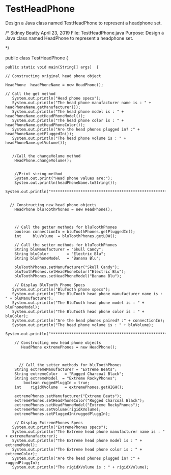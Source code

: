 # TestHeadPhone
Design a Java class named TestHeadPhone to represent a headphone set.

/* 
Sidney Beatty
April 23, 2019
File: TestHeadPhone.java
Purpose: Design a Java class named
HeadPhone to represent a headphone 
set.

*/






   public class TestHeadPhone {
  
	public static void main(String[] args)  {   
	
	// Constructing original head phone object 
	
	HeadPhone  headPhoneName = new HeadPhone();
	
	// Call the get method
	   System.out.println("Head phone specs");
	   System.out.println("The head phone manufacturer name is : " + headPhoneName.getManufacturer());
	   System.out.println("The head phone model is : " + headPhoneName.getHeadPhoneModel());
	   System.out.println("The head phone color is : " + headPhoneName.getHeadPhoneColor());
	   System.out.println("Are the head phones plugged in? :" + headPhoneName.getPluggedIn());
	   System.out.println("The head phone volume is : " + headPhoneName.getVolume());
	   
	   
	   //Call the changeVolume method
	    HeadPhone.changeVolume();
		
		
		//Print string method
		System.out.print("Head phone values are:");
		System.out.println(headPhoneName.toString());
		System.out.println("**********************************************************************");
		
		
	  // Constructing new head phone objects
	    HeadPhone bluToothPhones = new HeadPhone();
		
		
		
		// Call the getter methods for bluToothPhones 
		boolean connectionIn = bluToothPhones.getPluggedIn();
		int     bluVolume  = bluToothPhones.getLOW();
		
		// Call the setter methods for bluToothPhones
		String bluManufacturer = "Skull Candy";
		String bluColor        = "Electric Blu";
		String bluPhoneModel   = "Banana Blu";
		
		bluToothPhones.setManufacturer("Skull Candy");
		bluToothPhones.setHeadPhoneColor("Electric Blu");
		bluToothPhones.setHeadPhoneModel("Banana Blu");
		
		// Display BluTooth Phone Specs
	   System.out.println("BluTooth phone specs");
	   System.out.println("The BluTooth head phone manufacturer name is : " + bluManufacturer);
	   System.out.println("The BluTooth head phone model is : " + bluPhoneModel);
	   System.out.println("The BluTooth head phone color is : " + bluColor);
	   System.out.println("Are the head phones paired? :" + connectionIn);
	   System.out.println("The head phone volume is : " + bluVolume);
	   System.out.println("**********************************************************************");
		
		// Constructing new head phone objects
	       HeadPhone extremePhones = new HeadPhone();
		
	
		
		  // Call the setter methods for bluToothPhones
		String extremeManufacturer = "Extreme Beats";
		String extremeColor   = "Rugged Charcoal Black";
		String extremeModel  = "Extreme RockyPhones";
	        boolean ruggedPluggIn = true;
		int    rigidXVolume   = extremePhones.getHIGH(); 
		
		extremePhones.setManufacturer("Extreme Beats");
		extremePhones.setHeadPhoneColor("Rugged Charcoal Black");
		extremePhones.setHeadPhoneModel("Extreme RockyPhones");
		extremePhones.setVolume(rigidXVolume);
		extremePhones.setPluggedIn(ruggedPluggIn);
		
		// Display ExtremePhones Specs
	   System.out.println("ExtremePhones specs");
	   System.out.println("The Extreme head phone manufacturer name is : " + extremeManufacturer);
	   System.out.println("The Extreme head phone model is : " + extremeModel);
	   System.out.println("The Extreme head phone color is : " + extremeColor);
	   System.out.println("Are the head phones plugged in? :" + ruggedPluggIn);
	   System.out.println("The rigidXVolume is : " + rigidXVolume);

